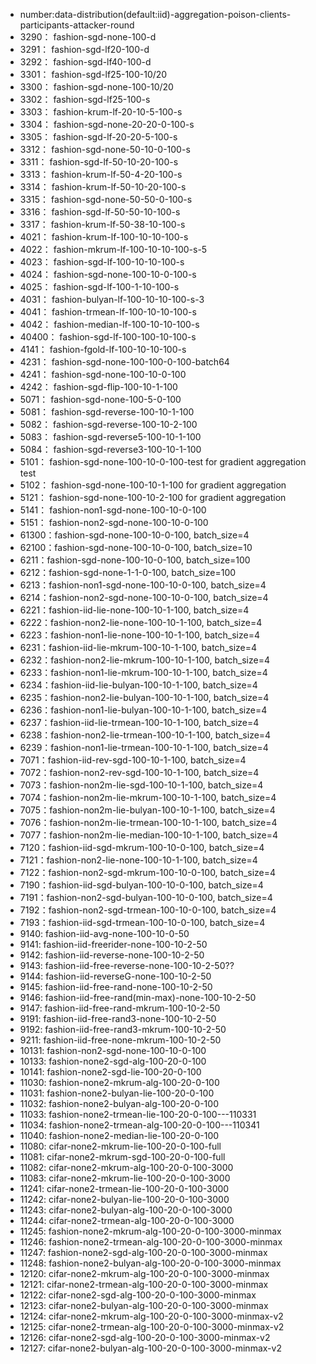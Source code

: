 - number:data-distribution(default:iid)-aggregation-poison-clients-participants-attacker-round
- 3290： fashion-sgd-none-100-d
- 3291： fashion-sgd-lf20-100-d
- 3292： fashion-sgd-lf40-100-d
- 3301： fashion-sgd-lf25-100-10/20
- 3300： fashion-sgd-none-100-10/20
- 3302： fashion-sgd-lf25-100-s
- 3303： fashion-krum-lf-20-10-5-100-s
- 3304： fashion-sgd-none-20-20-0-100-s
- 3305： fashion-sgd-lf-20-20-5-100-s
- 3312： fashion-sgd-none-50-10-0-100-s
- 3311： fashion-sgd-lf-50-10-20-100-s
- 3313： fashion-krum-lf-50-4-20-100-s
- 3314： fashion-krum-lf-50-10-20-100-s
- 3315： fashion-sgd-none-50-50-0-100-s
- 3316： fashion-sgd-lf-50-50-10-100-s
- 3317： fashion-krum-lf-50-38-10-100-s
- 4021： fashion-krum-lf-100-10-10-100-s
- 4022： fashion-mkrum-lf-100-10-10-100-s-5
- 4023： fashion-sgd-lf-100-10-10-100-s
- 4024： fashion-sgd-none-100-10-0-100-s
- 4025： fashion-sgd-lf-100-1-10-100-s
- 4031： fashion-bulyan-lf-100-10-10-100-s-3
- 4041： fashion-trmean-lf-100-10-10-100-s
- 4042： fashion-median-lf-100-10-10-100-s
- 40400： fashion-sgd-lf-100-100-10-100-s
- 4141： fashion-fgold-lf-100-10-10-100-s
- 4231： fashion-sgd-none-100-100-0-100-batch64
- 4241： fashion-sgd-none-100-10-0-100
- 4242： fashion-sgd-flip-100-10-1-100
- 5071： fashion-sgd-none-100-5-0-100
- 5081： fashion-sgd-reverse-100-10-1-100
- 5082： fashion-sgd-reverse-100-10-2-100
- 5083： fashion-sgd-reverse5-100-10-1-100
- 5084： fashion-sgd-reverse3-100-10-1-100
- 5101： fashion-sgd-none-100-10-0-100-test for gradient aggregation test
- 5102： fashion-sgd-none-100-10-1-100 for gradient aggregation
- 5121： fashion-sgd-none-100-10-2-100 for gradient aggregation
- 5141： fashion-non1-sgd-none-100-10-0-100
- 5151： fashion-non2-sgd-none-100-10-0-100
- 61300：fashion-sgd-none-100-10-0-100, batch_size=4
- 62100：fashion-sgd-none-100-10-0-100, batch_size=10
- 6211：fashion-sgd-none-100-10-0-100, batch_size=100
- 6212：fashion-sgd-none-1-1-0-100, batch_size=100
- 6213：fashion-non1-sgd-none-100-10-0-100, batch_size=4
- 6214：fashion-non2-sgd-none-100-10-0-100, batch_size=4
- 6221：fashion-iid-lie-none-100-10-1-100, batch_size=4
- 6222：fashion-non2-lie-none-100-10-1-100, batch_size=4
- 6223：fashion-non1-lie-none-100-10-1-100, batch_size=4
- 6231：fashion-iid-lie-mkrum-100-10-1-100, batch_size=4
- 6232：fashion-non2-lie-mkrum-100-10-1-100, batch_size=4
- 6233：fashion-non1-lie-mkrum-100-10-1-100, batch_size=4
- 6234：fashion-iid-lie-bulyan-100-10-1-100, batch_size=4
- 6235：fashion-non2-lie-bulyan-100-10-1-100, batch_size=4
- 6236：fashion-non1-lie-bulyan-100-10-1-100, batch_size=4
- 6237：fashion-iid-lie-trmean-100-10-1-100, batch_size=4
- 6238：fashion-non2-lie-trmean-100-10-1-100, batch_size=4
- 6239：fashion-non1-lie-trmean-100-10-1-100, batch_size=4
- 7071：fashion-iid-rev-sgd-100-10-1-100, batch_size=4
- 7072：fashion-non2-rev-sgd-100-10-1-100, batch_size=4
- 7073：fashion-non2m-lie-sgd-100-10-1-100, batch_size=4
- 7074：fashion-non2m-lie-mkrum-100-10-1-100, batch_size=4
- 7075：fashion-non2m-lie-bulyan-100-10-1-100, batch_size=4
- 7076：fashion-non2m-lie-trmean-100-10-1-100, batch_size=4
- 7077：fashion-non2m-lie-median-100-10-1-100, batch_size=4
- 7120：fashion-iid-sgd-mkrum-100-10-0-100, batch_size=4
- 7121：fashion-non2-lie-none-100-10-1-100, batch_size=4
- 7122：fashion-non2-sgd-mkrum-100-10-0-100, batch_size=4
- 7190：fashion-iid-sgd-bulyan-100-10-0-100, batch_size=4
- 7191：fashion-non2-sgd-bulyan-100-10-0-100, batch_size=4
- 7192：fashion-non2-sgd-trmean-100-10-0-100, batch_size=4
- 7193：fashion-iid-sgd-trmean-100-10-0-100, batch_size=4
- 9140: fashion-iid-avg-none-100-10-0-50
- 9141: fashion-iid-freerider-none-100-10-2-50
- 9142: fashion-iid-reverse-none-100-10-2-50
- 9143: fashion-iid-free-reverse-none-100-10-2-50??
- 9144: fashion-iid-reverseG-none-100-10-2-50
- 9145: fashion-iid-free-rand-none-100-10-2-50
- 9146: fashion-iid-free-rand(min-max)-none-100-10-2-50
- 9147: fashion-iid-free-rand-mkrum-100-10-2-50
- 9191: fashion-iid-free-rand3-none-100-10-2-50
- 9192: fashion-iid-free-rand3-mkrum-100-10-2-50
- 9211: fashion-iid-free-none-mkrum-100-10-2-50
- 10131: fashion-non2-sgd-none-100-10-0-100
- 10133: fashion-none2-sgd-alg-100-20-0-100
- 10141: fashion-none2-sgd-lie-100-20-0-100
- 11030: fashion-none2-mkrum-alg-100-20-0-100
- 11031: fashion-none2-bulyan-lie-100-20-0-100
- 11032: fashion-none2-bulyan-alg-100-20-0-100
- 11033: fashion-none2-trmean-lie-100-20-0-100---110331
- 11034: fashion-none2-trmean-alg-100-20-0-100---110341
- 11040: fashion-none2-median-lie-100-20-0-100
- 11080: cifar-none2-mkrum-lie-100-20-0-100-full
- 11081: cifar-none2-mkrum-sgd-100-20-0-100-full
- 11082: cifar-none2-mkrum-alg-100-20-0-100-3000
- 11083: cifar-none2-mkrum-lie-100-20-0-100-3000
- 11241: cifar-none2-trmean-lie-100-20-0-100-3000
- 11242: cifar-none2-bulyan-lie-100-20-0-100-3000
- 11243: cifar-none2-bulyan-alg-100-20-0-100-3000
- 11244: cifar-none2-trmean-alg-100-20-0-100-3000
- 11245: fashion-none2-mkrum-alg-100-20-0-100-3000-minmax
- 11246: fashion-none2-trmean-alg-100-20-0-100-3000-minmax
- 11247: fashion-none2-sgd-alg-100-20-0-100-3000-minmax
- 11248: fashion-none2-bulyan-alg-100-20-0-100-3000-minmax
- 12120: cifar-none2-mkrum-alg-100-20-0-100-3000-minmax
- 12121: cifar-none2-trmean-alg-100-20-0-100-3000-minmax
- 12122: cifar-none2-sgd-alg-100-20-0-100-3000-minmax
- 12123: cifar-none2-bulyan-alg-100-20-0-100-3000-minmax
- 12124: cifar-none2-mkrum-alg-100-20-0-100-3000-minmax-v2
- 12125: cifar-none2-trmean-alg-100-20-0-100-3000-minmax-v2
- 12126: cifar-none2-sgd-alg-100-20-0-100-3000-minmax-v2
- 12127: cifar-none2-bulyan-alg-100-20-0-100-3000-minmax-v2







